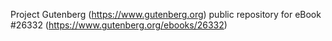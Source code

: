 Project Gutenberg (https://www.gutenberg.org) public repository for eBook #26332 (https://www.gutenberg.org/ebooks/26332)
